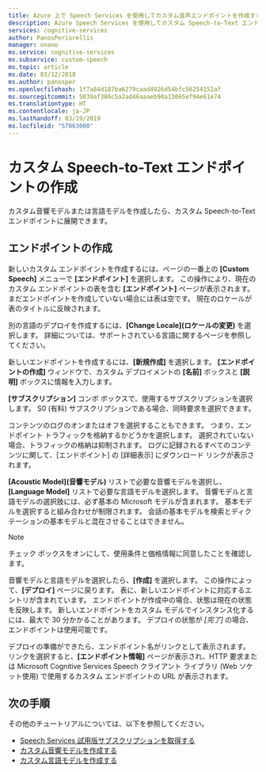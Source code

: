 ```yaml
---
title: Azure 上で Speech Services を使用してカスタム音声エンドポイントを作成する | Microsoft Docs
description: Azure Speech Services を使用してカスタム Speech-to-Text エンドポイントを作成する方法を説明します。
services: cognitive-services
author: PanosPeriorellis
manager: onano
ms.service: cognitive-services
ms.subservice: custom-speech
ms.topic: article
ms.date: 03/12/2018
ms.author: panosper
ms.openlocfilehash: 1f7a84d187ba6279caad4926d54bfc56254152af
ms.sourcegitcommit: 5839af386c5a2ad46aaaeb90a13065ef94e61e74
ms.translationtype: HT
ms.contentlocale: ja-JP
ms.lasthandoff: 03/19/2019
ms.locfileid: "57863000"
---
```

# <a name="create-a-custom-speech-to-text-endpoint"></a>カスタム Speech-to-Text エンドポイントの作成

カスタム音響モデルまたは言語モデルを作成したら、カスタム Speech-to-Text エンドポイントに展開できます。

## <a name="create-an-endpoint"></a>エンドポイントの作成
新しいカスタム エンドポイントを作成するには、ページの一番上の **[Custom Speech]** メニューで **[エンドポイント]** を選択します。 この操作により、現在のカスタム エンドポイントの表を含む **[エンドポイント]** ページが表示されます。 まだエンドポイントを作成していない場合には表は空です。 現在のロケールが表のタイトルに反映されます。

別の言語のデプロイを作成するには、**[Change Locale]\(ロケールの変更\)** を選択します。 詳細については、サポートされている言語に関するページを参照してください。

新しいエンドポイントを作成するには、**[新規作成]** を選択します。 **[エンドポイントの作成]** ウィンドウで、カスタム デプロイメントの **[名前]** ボックスと **[説明]** ボックスに情報を入力します。

**[サブスクリプション]** コンボ ボックスで、使用するサブスクリプションを選択します。 S0 (有料) サブスクリプションである場合、同時要求を選択できます。

コンテンツのログのオンまたはオフを選択することもできます。 つまり、エンドポイント トラフィックを格納するかどうかを選択します。 選択されていない場合、トラフィックの格納は抑制されます。 ログに記録されるすべてのコンテンツに関して、[エンドポイント] の [詳細表示] にダウンロード リンクが表示されます。

**[Acoustic Model]\(音響モデル\)** リストで必要な音響モデルを選択し、**[Language Model]** リストで必要な言語モデルを選択します。 音響モデルと言語モデルの選択肢には、必ず基本の Microsoft モデルが含まれます。 基本モデルを選択すると組み合わせが制限されます。 会話の基本モデルを検索とディクテーションの基本モデルと混在させることはできません。

> [!NOTE]
> チェック ボックスをオンにして、使用条件と価格情報に同意したことを確認します。
>

音響モデルと言語モデルを選択したら、**[作成]** を選択します。 この操作によって、**[デプロイ]** ページに戻ります。 表に、新しいエンドポイントに対応するエントリが含まれています。 エンドポイントが作成中の場合、状態は現在の状態を反映します。 新しいエンドポイントをカスタム モデルでインスタンス化するには、最大で 30 分かかることがあります。 デプロイの状態が *[完了]* の場合、エンドポイントは使用可能です。

デプロイの準備ができたら、エンドポイント名がリンクとして表示されます。 リンクを選択すると、**[エンドポイント情報]** ページが表示され、HTTP 要求または Microsoft Cognitive Services Speech クライアント ライブラリ (Web ソケット使用) で使用するカスタム エンドポイントの URL が表示されます。

## <a name="next-steps"></a>次の手順

その他のチュートリアルについては、以下を参照してください。
- [Speech Services 試用版サブスクリプションを取得する](https://azure.microsoft.com/try/cognitive-services/)
- [カスタム音響モデルを作成する](how-to-customize-acoustic-models.md)
- [カスタム言語モデルを作成する](how-to-customize-language-model.md)
